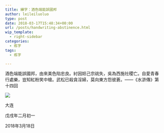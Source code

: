 ```yaml
---
title: 練字：酒色端能誤國邦
author: leileiluoluo
type: post
date: 2018-03-17T15:48:34+00:00
url: /posts/handwriting-abstinence.html
wip_template:
  - right-sidebar
categories:
  - 练字
tags:
  - 练字

---
```

酒色端能誤國邦，由來美色陷忠良。紂因妲己宗祧失，吳為西施社稷亡。自愛青春行處樂，豈知紅粉笑中槍。武松已殺貪淫婦，莫向東方怨彼蒼。——《水滸傳》第十四回

![](https://leileiluoluo.github.io/static/images/uploads/2018/03/handwriting-2018.03.17.jpeg)

大连
  
戊戌年二月初一
  
2018年3月18日
